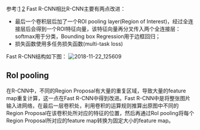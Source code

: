 参考:[1](http://nooverfit.com/wp/%E6%9C%BA%E5%99%A8%E8%A7%86%E8%A7%89%E7%9B%AE%E6%A0%87%E6%A3%80%E6%B5%8B%E8%A1%A5%E4%B9%A0%E8%B4%B4%E4%B9%8Br-cnn%E7%B3%BB%E5%88%97-r-cnn-fast-r-cnn-faster-r-cnn/) [2](https://blog.csdn.net/shenxiaolu1984/article/details/51036677)
Fast R-CNN相比R-CNN主要有两点改进：
* 最后一个卷积层后加了一个ROI pooling layer(Region of Interest)，经过全连接层后会得到一个ROI特征向量，该特征向量再分叉传入两个全连接层：softmax用于分类，Bounding box Regression用于边框回归；
* 损失函数使用多任务损失函数(multi-task loss)

Fast R-CNN结构如下图：
![2018-11-22_125609](/assets/2018-11-22_125609.png)

## RoI pooling
在R-CNN中，不同的Region Proposal有大量的重复区域，导致大量的feature map重复计算，这一点在Fast R-CNN中得到改进。Fast R-CNN中是将整张图片输入进网络，在最后一层卷积处，利用卷积的运算规则推算出原图中不同的Region Proposal在该卷积处所对应的特征的位置，然后再通过RoI pooling将每个Region Proposal所对应的feature map转换为固定大小的feature map。
